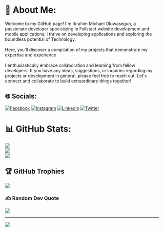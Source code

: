 # 💫 About Me:
Welcome to my GitHub page! I'm Ibrahim Michael Oluwasegun, a passionate developer specializing in Fullstact website development and mobile applications. I thrive on developing applications and exploring the boundless potential of Technology.<br><br>Here, you'll discover a compilation of my projects that demonstrate my expertise and experience.<br><br>I enthusiastically embrace collaboration and learning from fellow developers. If you have any ideas, suggestions, or inquiries regarding my projects or development in general, please feel free to reach out. Let's connect and collaborate to build extraordinary things together!


## 🌐 Socials:
[![Facebook](https://img.shields.io/badge/Facebook-%231877F2.svg?logo=Facebook&logoColor=white)](https://facebook.com/SegunIMichael) [![Instagram](https://img.shields.io/badge/Instagram-%23E4405F.svg?logo=Instagram&logoColor=white)](https://instagram.com/sim.media) [![LinkedIn](https://img.shields.io/badge/LinkedIn-%230077B5.svg?logo=linkedin&logoColor=white)](https://linkedin.com/in/segunmichael) [![Twitter](https://img.shields.io/badge/Twitter-%231DA1F2.svg?logo=Twitter&logoColor=white)](https://twitter.com/simcodes_) 

# 📊 GitHub Stats:
![](https://github-readme-stats.vercel.app/api?username=sim-codes&theme=dark&hide_border=true&include_all_commits=true&count_private=true)<br/>
![](https://github-readme-streak-stats.herokuapp.com/?user=sim-codes&theme=dark&hide_border=true)<br/>
![](https://github-readme-stats.vercel.app/api/top-langs/?username=sim-codes&theme=dark&hide_border=true&include_all_commits=true&count_private=true&layout=compact)

## 🏆 GitHub Trophies
![](https://github-profile-trophy.vercel.app/?username=sim-codes&theme=onedark&no-frame=true&no-bg=false&margin-w=4)

### ✍️ Random Dev Quote
![](https://quotes-github-readme.vercel.app/api?type=horizontal&theme=dark)

---
[![](https://visitcount.itsvg.in/api?id=sim-codes&icon=0&color=7)](https://visitcount.itsvg.in)

<!-- Proudly created with GPRM ( https://gprm.itsvg.in ) -->
